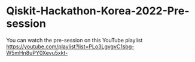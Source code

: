 # Qiskit-Hackathon-Korea-2022-Pre-session

You can watch the pre-session on this YouTube playlist
https://youtube.com/playlist?list=PLo3LgvgvC1sbg-W5mHn8uPY0Xevu5xkt-
